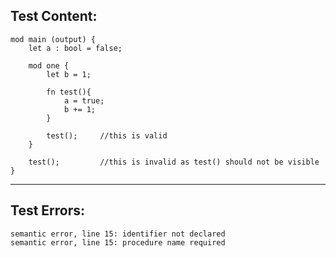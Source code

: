 
Test Content: 
-------------------------
```
mod main (output) {
    let a : bool = false;

    mod one {
        let b = 1;

        fn test(){
            a = true;
            b += 1;
        }

        test();     //this is valid
    }

    test();         //this is invalid as test() should not be visible
}
```
------------------------

Test Errors:
-------------------------
```
semantic error, line 15: identifier not declared
semantic error, line 15: procedure name required
```
